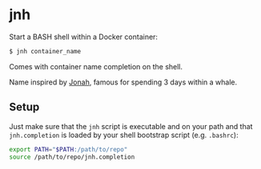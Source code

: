 # jnh
Start a BASH shell within a Docker container:

```bash
$ jnh container_name
```

Comes with container name completion on the shell.

Name inspired by [Jonah](https://en.wikipedia.org/wiki/Jonah), famous for spending 3 days within a whale.

## Setup

Just make sure that the `jnh` script is executable and on your path and that `jnh.completion` is loaded by your shell bootstrap script (e.g. `.bashrc`):

```bash
export PATH="$PATH:/path/to/repo"
source /path/to/repo/jnh.completion
```
